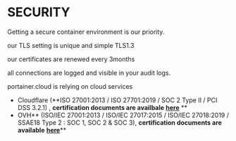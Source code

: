 # SECURITY

Getting a secure container environment is our priority.

our TLS setting is unique and simple TLS1.3

our certificates are renewed every 3months

all connections are logged and visible in your audit logs.

portainer.cloud is relying on cloud services&#x20;

* Cloudflare (**ISO 27001:2013 / ISO 27701:2019 / SOC 2 Type II / PCI DSS 3.2.1) , **certification documents are availbale** **[**here**](https://www.cloudflare.com/fr-fr/trust-hub/compliance-resources/)** **
* OVH**  (ISO/IEC 27001:2013 / ISO/IEC 27017:2015 / ISO/IEC 27018:2019 / SSAE18 Type 2 : SOC 1, SOC 2 & SOC 3), **certification documents are available** **[**here**](https://www.lne.fr/recherche-certificats/)****

